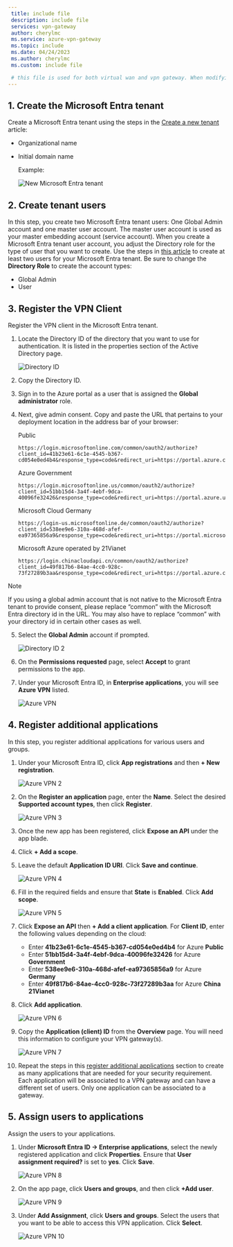 ```yaml
---
 title: include file
 description: include file
 services: vpn-gateway
 author: cherylmc
 ms.service: azure-vpn-gateway
 ms.topic: include
 ms.date: 04/24/2023
 ms.author: cherylmc
 ms.custom: include file

 # this file is used for both virtual wan and vpn gateway. When modifying, make sure that your changes work for both environments.
---
```


<a name='a-nametenanta1-create-the-azure-ad-tenant'></a>

## <a name="tenant"></a>1. Create the Microsoft Entra tenant

Create a Microsoft Entra tenant using the steps in the [Create a new tenant](../articles/active-directory/fundamentals/active-directory-access-create-new-tenant.md) article:

* Organizational name
* Initial domain name

  Example:

   ![New Microsoft Entra tenant](./media/openvpn-tenant-multi-app/new-tenant.png)

## <a name="users"></a>2. Create tenant users

In this step, you create two Microsoft Entra tenant users: One Global Admin account and one master user account. The master user account is used as your master embedding account (service account). When you create a Microsoft Entra tenant user account, you adjust the Directory role for the type of user that you want to create. Use the steps in [this article](../articles/active-directory/fundamentals/add-users-azure-active-directory.md) to create at least two users for your Microsoft Entra tenant. Be sure to change the **Directory Role** to create the account types:

* Global Admin
* User

## <a name="register-client"></a>3. Register the VPN Client

Register the VPN client in the Microsoft Entra tenant.

1. Locate the Directory ID of the directory that you want to use for authentication. It is listed in the properties section of the Active Directory page.

    ![Directory ID](./media/openvpn-tenant-multi-app/directory-id.png)

2. Copy the Directory ID.

3. Sign in to the Azure portal as a user that is assigned the **Global administrator** role.

4. Next, give admin consent. Copy and paste the URL that pertains to your deployment location in the address bar of your browser:

    Public

    ```
    https://login.microsoftonline.com/common/oauth2/authorize?client_id=41b23e61-6c1e-4545-b367-cd054e0ed4b4&response_type=code&redirect_uri=https://portal.azure.com&nonce=1234&prompt=admin_consent
    ````

    Azure Government

    ```
    https://login.microsoftonline.us/common/oauth2/authorize?client_id=51bb15d4-3a4f-4ebf-9dca-40096fe32426&response_type=code&redirect_uri=https://portal.azure.us&nonce=1234&prompt=admin_consent
    ````

    Microsoft Cloud Germany

    ```
    https://login-us.microsoftonline.de/common/oauth2/authorize?client_id=538ee9e6-310a-468d-afef-ea97365856a9&response_type=code&redirect_uri=https://portal.microsoftazure.de&nonce=1234&prompt=admin_consent
    ````

    Microsoft Azure operated by 21Vianet

    ```
    https://login.chinacloudapi.cn/common/oauth2/authorize?client_id=49f817b6-84ae-4cc0-928c-73f27289b3aa&response_type=code&redirect_uri=https://portal.azure.cn&nonce=1234&prompt=admin_consent
    ```

> [!NOTE]
> If you using a global admin account that is not native to the Microsoft Entra tenant to provide consent, please replace “common” with the Microsoft Entra directory id in the URL. You may also have to replace “common” with your directory id in certain other cases as well.
>

5. Select the **Global Admin** account if prompted.

    ![Directory ID 2](./media/openvpn-tenant-multi-app/pick.png)

6. On the **Permissions requested** page, select **Accept** to grant permissions to the app.

7. Under your Microsoft Entra ID, in **Enterprise applications**, you will see **Azure VPN** listed.

     ![Azure VPN](./media/openvpn-tenant-multi-app/azure-vpn.png)

## <a name="register-apps"></a>4. Register additional applications

In this step, you register additional applications for various users and groups.

1. Under your Microsoft Entra ID, click **App registrations** and then **+ New registration**.

    ![Azure VPN 2](./media/openvpn-tenant-multi-app/app1.png)

2. On the **Register an application** page, enter the **Name**. Select the desired **Supported account types**, then click **Register**.

    ![Azure VPN 3](./media/openvpn-tenant-multi-app/app2.png)

3. Once the new app has been registered, click **Expose an API** under the app blade.

4. Click **+ Add a scope**.

5. Leave the default **Application ID URI**. Click **Save and continue**.

    ![Azure VPN 4](./media/openvpn-tenant-multi-app/app3.png)

6. Fill in the required fields and ensure that **State** is **Enabled**. Click **Add scope**.

    ![Azure VPN 5](./media/openvpn-tenant-multi-app/app4.png)

7. Click **Expose an API** then **+ Add a client application**.  For **Client ID**, enter the following values depending on the cloud:

    - Enter **41b23e61-6c1e-4545-b367-cd054e0ed4b4** for Azure **Public**
    - Enter **51bb15d4-3a4f-4ebf-9dca-40096fe32426** for Azure **Government**
    - Enter **538ee9e6-310a-468d-afef-ea97365856a9** for Azure **Germany**
    - Enter **49f817b6-84ae-4cc0-928c-73f27289b3aa** for Azure **China 21Vianet**

8. Click **Add application**.

    ![Azure VPN 6](./media/openvpn-tenant-multi-app/app5.png)

9. Copy the **Application (client) ID** from the **Overview** page. You will need this information to configure your VPN gateway(s).

    ![Azure VPN 7](./media/openvpn-tenant-multi-app/app6.png)

10. Repeat the steps in this [register additional applications](#register-apps) section to create as many applications that are needed for your security requirement. Each application will be associated to a VPN gateway and can have a different set of users. Only one application can be associated to a gateway.

## <a name="assign-users"></a>5. Assign users to applications

Assign the users to your applications.

1. Under **Microsoft Entra ID -> Enterprise applications**, select the newly registered application and click **Properties**. Ensure that **User assignment required?** is set to **yes**. Click **Save**.

    ![Azure VPN 8](./media/openvpn-tenant-multi-app/user2.png)

2. On the app page, click **Users and groups**, and then click **+Add user**.

    ![Azure VPN 9](./media/openvpn-tenant-multi-app/user3.png)

3. Under **Add Assignment**, click **Users and groups**. Select the users that you want to be able to access this VPN application. Click **Select**.

    ![Azure VPN 10](./media/openvpn-tenant-multi-app/user4.png)
